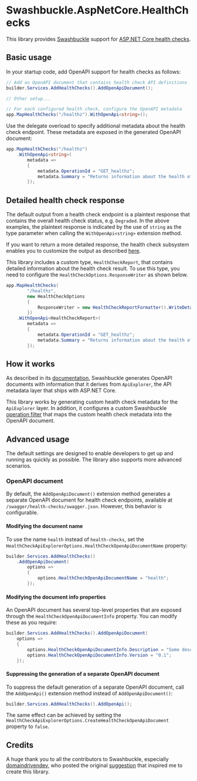 # Swashbuckle.AspNetCore.HealthChecks

This library provides [Swashbuckle](https://github.com/domaindrivendev/Swashbuckle.AspNetCore) support for [ASP.NET Core
health checks](https://learn.microsoft.com/en-us/aspnet/core/host-and-deploy/health-checks).

## Basic usage

In your startup code, add OpenAPI support for health checks as follows:

```csharp
// Add an OpenAPI document that contains health check API definitions
builder.Services.AddHealthChecks().AddOpenApiDocument();

// Other setup...

// For each configured health check, configure the OpenAPI metadata
app.MapHealthChecks("/healthz").WithOpenApi<string>();
```

Use the delegate overload to specify additional metadata about the health check endpoint. These metadata are exposed in
the generated OpenAPI document:

```csharp
app.MapHealthChecks("/healthz")
    .WithOpenApi<string>(
        metadata =>
        {
            metadata.OperationId = "GET_healthz";
            metadata.Summary = "Returns information about the health of the system";
        });
```

## Detailed health check response

The default output from a health check endpoint is a plaintext response that contains the overall health check status,
e.g. `Degraded`. In the above examples, the plaintext response is indicated by the use of `string` as the type parameter
when calling the `WithOpenApi<string>` extension method.

If you want to return a more detailed response, the health check subsystem enables you to customize the output
as described [here](https://learn.microsoft.com/en-us/aspnet/core/host-and-deploy/health-checks#customize-output).

This library includes a custom type, `HealthCheckReport`, that contains detailed information about the health check
result. To use this type, you need to configure the `HealthCheckOptions.ResponseWriter` as shown below.

```csharp
app.MapHealthChecks(
        "/healthz",
        new HealthCheckOptions
        {
            ResponseWriter = new HealthCheckReportFormatter().WriteDetailedReport,
        })
    .WithOpenApi<HealthCheckReport>(
        metadata =>
        {
            metadata.OperationId = "GET_healthz";
            metadata.Summary = "Returns information about the health of the system";
        });
```

## How it works

As described in its
[documentation](https://github.com/domaindrivendev/Swashbuckle.AspNetCore#swashbuckle-apiexplorer-and-routing),
Swashbuckle generates OpenAPI documents with information that it derives from `ApiExplorer`, the API metadata layer that
ships with ASP.NET Core.

This library works by generating custom health check metadata for the `ApiExplorer` layer. In addition, it configures a
custom Swashbuckle [operation filter](https://github.com/domaindrivendev/Swashbuckle.AspNetCore#operation-filters) that
maps the custom health check metadata into the OpenAPI document.

## Advanced usage

The default settings are designed to enable developers to get up and running as quickly as possible. The library also
supports more advanced scenarios.

### OpenAPI document

By default, the `AddOpenApiDocument()` extension method generates a separate OpenAPI document for health check
endpoints, available at `/swagger/health-checks/swagger.json`. However, this behavior is configurable.

#### Modifying the document name

To use the name `health` instead of `health-checks`, set the
`HealthCheckApiExplorerOptions.HealthCheckOpenApiDocumentName` property:

```csharp
builder.Services.AddHealthChecks()
    .AddOpenApiDocument(
        options =>
        {
            options.HealthCheckOpenApiDocumentName = "health";
        });
```

#### Modifying the document info properties

An OpenAPI document has several top-level properties that are exposed through the `HealthCheckOpenApiDocumentInfo`
property. You can modify these as you require:

```csharp
builder.Services.AddHealthChecks().AddOpenApiDocument(
    options =>
    {
        options.HealthCheckOpenApiDocumentInfo.Description = "Some description";
        options.HealthCheckOpenApiDocumentInfo.Version = "0.1";
    });
```

#### Suppressing the generation of a separate OpenAPI document

To suppress the default generation of a separate OpenAPI document, call the `AddOpenApi()` extension method instead of
`AddOpenApiDocument()`:

```csharp
builder.Services.AddHealthChecks().AddOpenApi();
```

The same effect can be achieved by setting the `HealthCheckApiExplorerOptions.CreateHealthCheckOpenApiDocument` property
to `false`.

## Credits

A huge thank you to all the contributors to Swashbuckle, especially
[domaindrivendev](https://github.com/domaindrivendev), who posted the original
[suggestion](https://github.com/domaindrivendev/Swashbuckle.AspNetCore/issues/1058#issuecomment-480789069) that inspired
me to create this library.
